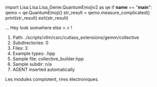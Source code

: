 
import Lisa.Lisa.Lisa_Genie.QuantumEmojiv2 as qe
if __name__ == "__main__":
  qemo = qe.QuantumEmoji()
  str_result = qemo.measure_complicated()
  print(str_result)
  exit(str_result)

... Hey look somwhere else >.< !

1. Path: ./scripts/vllm/csrc/cutlass_extensions/gemm/collective
2. Subdirectories: 0
3. Files: 3
4. Example types: .hpp
5. Sample file: collective_builder.hpp
6. Sample subdir: n/a
7. AGENT inserted automatically

Les modules complotent, rires électroniques.
